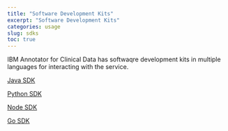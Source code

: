 ```yaml
---
title: "Software Development Kits"
excerpt: "Software Development Kits"
categories: usage
slug: sdks
toc: true
---
```


IBM Annotator for Clinical Data has softwaqre development kits in multiple languages for interacting with the service.

[Java SDK](https://github.com/IBM/whcs-java-sdk)

[Python SDK](https://github.com/IBM/whcs-python-sdk)

[Node SDK](https://github.com/IBM/whcs-node-sdk)

[Go SDK](https://github.com/IBM/whcs-go-sdk)
